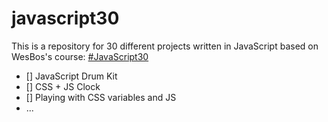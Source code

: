 # javascript30
This is a repository for 30 different projects written in JavaScript based on WesBos's course: [#JavaScript30](https://javascript30.com)
- [] JavaScript Drum Kit
- [] CSS + JS Clock
- [] Playing with CSS variables and JS
- ...

